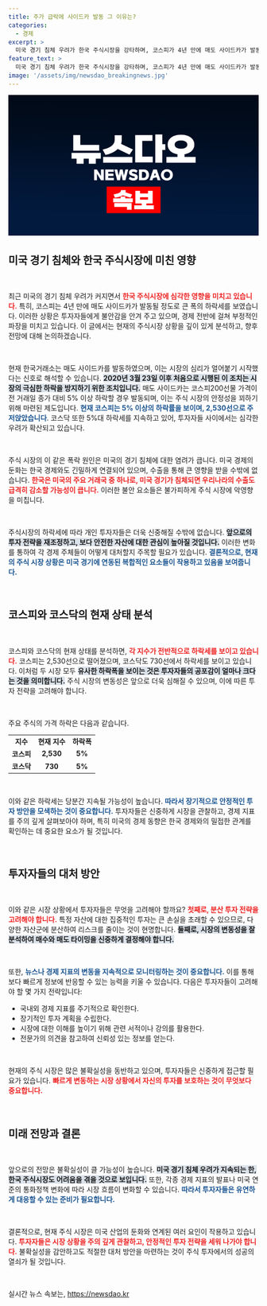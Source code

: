 ```yaml
---
title: 주가 급락에 사이드카 발동 그 이유는?
categories:
  - 경제
excerpt: >
  미국 경기 침체 우려가 한국 주식시장을 강타하며, 코스피가 4년 만에 매도 사이드카가 발동했습니다. 매도 사이드카로 코스피는 5% 이상 급락, 현재 2,530선으로 급전직하! 지금이 바로 투자 전략을 점검할 순간입니다.
feature_text: >
  미국 경기 침체 우려가 한국 주식시장을 강타하며, 코스피가 4년 만에 매도 사이드카가 발동했습니다. 매도 사이드카로 코스피는 5% 이상 급락, 현재 2,530선으로 급전직하! 지금이 바로 투자 전략을 점검할 순간입니다.
image: '/assets/img/newsdao_breakingnews.jpg'
---
```


<p><img src="/assets/img/newsdao_breakingnews.jpg" alt="ranknews 속보" /></p>

<h2 data-ke-size="size26">미국 경기 침체와 한국 주식시장에 미친 영향</h2>

<p data-ke-size="size16">&nbsp;</p>

<p>최근 미국의 경기 침체 우려가 커지면서 <b><span style="color: #ee2323;">한국 주식시장에 심각한 영향을 미치고 있습니다.</span></b> 특히, 코스피는 4년 만에 매도 사이드카가 발동될 정도로 큰 폭의 하락세를 보였습니다. 이러한 상황은 투자자들에게 불안감을 안겨 주고 있으며, 경제 전반에 걸쳐 부정적인 파장을 미치고 있습니다. 이 글에서는 현재의 주식시장 상황을 깊이 있게 분석하고, 향후 전망에 대해 논의하겠습니다.</p>

<p data-ke-size="size16">&nbsp;</p>

<p>현재 한국거래소는 매도 사이드카를 발동하였으며, 이는 시장의 심리가 얼어붙기 시작했다는 신호로 해석할 수 있습니다. <b><span style="background-color: #21538527;">2020년 3월 23일 이후 처음으로 시행된 이 조치는 시장의 극심한 하락을 방지하기 위한 조치입니다.</span></b> 매도 사이드카는 코스피200선물 가격이 전 거래일 종가 대비 5% 이상 하락할 경우 발동되며, 이는 주식 시장의 안정성을 꾀하기 위해 마련된 제도입니다. <b><span style="color: #1a5490;">현재 코스피는 5% 이상의 하락률을 보이며, 2,530선으로 주저앉았습니다</span></b>. 코스닥 또한 5%대 하락세를 지속하고 있어, 투자자들 사이에서는 심각한 우려가 확산되고 있습니다.</p>

<p data-ke-size="size16">&nbsp;</p>

<p>주식 시장의 이 같은 폭락 원인은 미국의 경기 침체에 대한 염려가 큽니다. 미국 경제의 둔화는 한국 경제와도 긴밀하게 연결되어 있으며, 수출을 통해 큰 영향을 받을 수밖에 없습니다. <b><span style="color: #ee2323;">한국은 미국의 주요 거래국 중 하나로, 미국 경기가 침체되면 우리나라의 수출도 급격히 감소할 가능성이 큽니다.</span></b> 이러한 불안 요소들은 불가피하게 주식 시장에 악영향을 미칩니다.</p>

<p data-ke-size="size16">&nbsp;</p>

<p>주식시장의 하락세에 따라 개인 투자자들은 더욱 신중해질 수밖에 없습니다. <b><span style="background-color: #21538527;">앞으로의 투자 전략을 재조정하고, 보다 안전한 자산에 대한 관심이 높아질 것입니다.</span></b> 이러한 변화를 통하여 각 경제 주체들이 어떻게 대처할지 주목할 필요가 있습니다. <b><span style="color: #1a5490;">결론적으로, 현재의 주식 시장 상황은 미국 경기에 연동된 복합적인 요소들이 작용하고 있음을 보여줍니다.</span></b></p>

<p data-ke-size="size16">&nbsp;</p>

<h2 data-ke-size="size26">코스피와 코스닥의 현재 상태 분석</h2>

<p data-ke-size="size16">&nbsp;</p>

<p>코스피와 코스닥의 현재 상태를 분석하면, <b><span style="color: #ee2323;">각 지수가 전반적으로 하락세를 보이고 있습니다.</span></b> 코스피는 2,530선으로 떨어졌으며, 코스닥도 730선에서 하락세를 보이고 있습니다. 이처럼 두 시장 모두 <b><span style="background-color: #21538527;">유사한 하락폭을 보이는 것은 투자자들의 공포감이 얼마나 크다는 것을 의미합니다.</span></b> 주식 시장의 변동성은 앞으로 더욱 심해질 수 있으며, 이에 따른 투자 전략을 고려해야 합니다.</p>

<p data-ke-size="size16">&nbsp;</p>

<p>주요 주식의 가격 하락은 다음과 같습니다. </p>

<table style="width: 100%;"><tbody><tr>
<td style="text-align: center; height: 17px;"><b>지수</b></td>
<td style="text-align: center; height: 17px;"><b>현재 지수</b></td>
<td style="text-align: center; height: 17px;"><b>하락폭</b></td>
</tr>
<tr>
<td style="text-align: center; height: 17px;"><b>코스피</b></td>
<td style="text-align: center; height: 17px;"><b>2,530</b></td>
<td style="text-align: center; height: 17px;"><b>5%</b></td>
</tr>
<tr>
<td style="text-align: center; height: 17px;"><b>코스닥</b></td>
<td style="text-align: center; height: 17px;"><b>730</b></td>
<td style="text-align: center; height: 17px;"><b>5%</b></td>
</tr>
</tbody></table>

<p data-ke-size="size16">&nbsp;</p>

<p>이와 같은 하락세는 당분간 지속될 가능성이 높습니다. <b><span style="color: #1a5490;">따라서 장기적으로 안정적인 투자 방안을 모색하는 것이 중요합니다.</span></b> 투자자들은 신중하게 시장을 관찰하고, 경제 지표를 주의 깊게 살펴보아야 하며, 특히 미국의 경제 동향은 한국 경제와의 밀접한 관계를 확인하는 데 중요한 요소가 될 것입니다.</p>

<p data-ke-size="size16">&nbsp;</p>

<h2 data-ke-size="size26">투자자들의 대처 방안</h2>

<p data-ke-size="size16">&nbsp;</p>

<p>이와 같은 시장 상황에서 투자자들은 무엇을 고려해야 할까요? <b><span style="color: #ee2323;">첫째로, 분산 투자 전략을 고려해야 합니다.</span></b> 특정 자산에 대한 집중적인 투자는 큰 손실을 초래할 수 있으므로, 다양한 자산군에 분산하여 리스크를 줄이는 것이 현명합니다. <b><span style="background-color: #21538527;">둘째로, 시장의 변동성을 잘 분석하여 매수와 매도 타이밍을 신중하게 결정해야 합니다.</span></b></p>

<p data-ke-size="size16">&nbsp;</p>

<p>또한, <b><span style="color: #1a5490;">뉴스나 경제 지표의 변동을 지속적으로 모니터링하는 것이 중요합니다.</span></b> 이를 통해 보다 빠르게 정보에 반응할 수 있는 능력을 키울 수 있습니다. 다음은 투자자들이 고려해야 할 몇 가지 전략입니다:</p>

<ul>
<li>국내외 경제 지표를 주기적으로 확인한다.</li>
<li>장기적인 투자 계획을 수립한다.</li>
<li>시장에 대한 이해를 높이기 위해 관련 서적이나 강의를 활용한다.</li>
<li>전문가의 의견을 참고하여 신뢰성 있는 정보를 얻는다.</li>
</ul>

<p data-ke-size="size16">&nbsp;</p>

<p>현재의 주식 시장은 많은 불확실성을 동반하고 있으며, 투자자들은 신중하게 접근할 필요가 있습니다. <b><span style="color: #ee2323;">빠르게 변동하는 시장 상황에서 자신의 투자를 보호하는 것이 무엇보다 중요합니다.</span></b> </p>

<p data-ke-size="size16">&nbsp;</p>

<h2 data-ke-size="size26">미래 전망과 결론</h2>

<p data-ke-size="size16">&nbsp;</p>

<p>앞으로의 전망은 불확실성이 클 가능성이 높습니다. <b><span style="background-color: #21538527;">미국 경기 침체 우려가 지속되는 한, 한국 주식시장도 어려움을 겪을 것으로 보입니다.</span></b> 또한, 각종 경제 지표의 발표나 미국 연준의 통화정책 변화에 따라 시장 흐름이 변화할 수 있습니다. <b><span style="color: #1a5490;">따라서 투자자들은 유연하게 대응할 수 있는 준비가 필요합니다.</span></b></p>

<p data-ke-size="size16">&nbsp;</p>

<p>결론적으로, 현재 주식 시장은 미국 산업의 둔화와 연계된 여러 요인이 작용하고 있습니다. <b><span style="color: #ee2323;">투자자들은 시장 상황을 주의 깊게 관찰하고, 안정적인 투자 전략을 세워 나가야 합니다.</span></b> 불확실성을 감안하고도 적절한 대처 방안을 마련하는 것이 주식 투자에서의 성공의 열쇠가 될 것입니다.</p>

<p data-ke-size="size16">&nbsp;</p>
실시간 뉴스 속보는, <a href="https://newsdao.kr" rel="dofollow">https://newsdao.kr</a>


